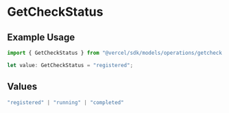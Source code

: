 # GetCheckStatus

## Example Usage

```typescript
import { GetCheckStatus } from "@vercel/sdk/models/operations/getcheck.js";

let value: GetCheckStatus = "registered";
```

## Values

```typescript
"registered" | "running" | "completed"
```